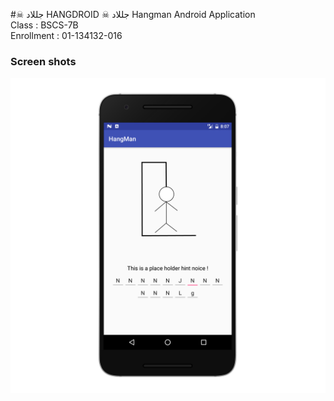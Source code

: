 #☠ جللاد
HANGDROID ☠  جللاد
Hangman Android Application   
Class      : BSCS-7B  
Enrollment : 01-134132-016
### Screen shots
![Alt text](screenshots/nexus6p-portrait.png)

